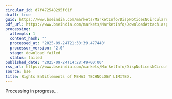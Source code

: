 ```yaml
---
circular_id: d7f472548295f01f
draft: true
guid: https://www.bseindia.com/markets/MarketInfo/DispNoticesNCirculars.aspx?Noticeid={84B494BE-5B48-40B8-A51D-2894FCE55ACE}&noticeno=20250924-57&dt=09/24/2025&icount=57&totcount=75&flag=0
pdf_url: https://www.bseindia.com/markets/MarketInfo/DownloadAttach.aspx?id=20250924-57&attachedId=
processing:
  attempts: 1
  content_hash: ''
  processed_at: '2025-09-24T21:30:39.477440'
  processor_version: '2.0'
  stage: download_failed
  status: failed
published_date: '2025-09-24T14:28:49+00:00'
rss_url: https://www.bseindia.com/markets/MarketInfo/DispNoticesNCirculars.aspx?Noticeid={84B494BE-5B48-40B8-A51D-2894FCE55ACE}&noticeno=20250924-57&dt=09/24/2025&icount=57&totcount=75&flag=0
source: bse
title: Rights Entitlements of MEHAI TECHNOLOGY LIMITED.
---
```


Processing in progress...